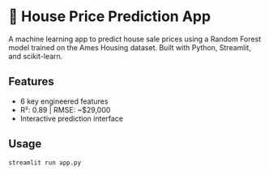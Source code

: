 # 🏡 House Price Prediction App

A machine learning app to predict house sale prices using a Random Forest model trained on the Ames Housing dataset. Built with Python, Streamlit, and scikit-learn.

## Features
- 6 key engineered features
- R²: 0.89 | RMSE: ~$29,000
- Interactive prediction interface

## Usage
```bash
streamlit run app.py
